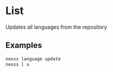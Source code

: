# List

Updates all languages from the repository

## Examples

```sh
nexss language update
nexss l u
```
